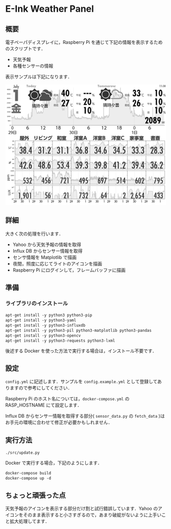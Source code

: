 # E-Ink Weather Panel

## 概要

電子ペーパディスプレイに，Raspberry Pi を通じて下記の情報を表示するためのスクリプトです．

-   天気予報
-   各種センサーの情報

表示サンプルは下記になります．

![表示サンプル](img/example.png)

## 詳細

大きく次の処理を行います．

-   Yahoo から天気予報の情報を取得
-   Influx DB からセンサー情報を取得
-   センサ情報を Matplotlib で描画
-   夜間，照度に応じてライトのアイコンを描画
-   Raspberry Pi にログインして，フレームバッファに描画


## 準備

### ライブラリのインストール

```bash:bash
apt-get install -y python3 python3-pip
apt-get install -y python3-yaml
apt-get install -y python3-influxdb
apt-get install -y python3-pil python3-matplotlib python3-pandas
apt-get install -y python3-opencv
apt-get install -y python3-requests python3-lxml
```

後述する Docker を使った方法で実行する場合は，インストール不要です．

## 設定

`config.yml` に記述します．サンプルを `config.example.yml` として登録してありますので参考にしてください．

Raspberry Pi のホスト名については，`docker-compose.yml` の RASP_HOSTNAME にて設定します．

Influx DB からセンサー情報を取得する部分( `sensor_data.py` の `fetch_data` )はお手元の環境に合わせて修正が必要かもしれません．

## 実行方法

```bash:bash
./src/update.py
```

Docker で実行する場合，下記のようにします．

```bash:bash
docker-compose build
docker-compose up -d
```

## ちょっと頑張った点

天気予報のアイコンを表示する部分だけ割と試行錯誤しています．Yahoo のアイコンをそのまま表示すると小さすぎるので，あまり破綻がないように上手いこと拡大処理してます．

